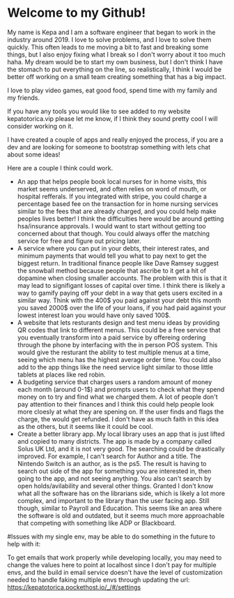 # Welcome to my Github!

My name is Kepa and I am a software engineer that began to work in the industry around 2019. I love to solve problems, and I love to solve them quickly. This often leads to me moving a bit to fast and breaking some things, but I also enjoy fixing what I break so I don't worry about it too much haha. My dream would be to start my own business, but I don't think I have the stomach to put everything on the line, so realistically, I think I would be better off working on a small team creating something that has a big impact.

I love to play video games, eat good food, spend time with my family and my friends.

If you have any tools you would like to see added to my website kepatotorica.vip please let me know, if I think they sound pretty cool I will consider working on it.

I have created a couple of apps and really enjoyed the process, if you are a dev and are looking for someone to bootstrap something with lets chat about some ideas!

Here are a couple I think could work.

- An app that helps people book local nurses for in home visits, this market seems underserved, and often relies on word of mouth, or hospital refferals. If you integrated with stripe, you could charge a percentage based fee on the transaction for in home nursing services similar to the fees that are already charged, and you could help make peoples lives better! I think the difficulties here would be around getting hsa/insurance approvals. I would want to start without getting too concerned about that though. You could always offer the matching service for free and figure out pricing later.
- A service where you can put in your debts, their interest rates, and minimum payments that would tell you what to pay next to get the biggest return. In traditional finance people like Dave Ramsey suggest the snowball method because people that ascribe to it get a hit of dopamine when closing smaller accounts. The problem with this is that it may lead to signifigant losses of capital over time. I think there is likely a way to gamify paying off your debt in a way that gets users excited in a similar way. Think with the 400$ you paid against your debt this month you saved 2000$ over the life of your loans, if you had paid against your lowest interest loan you would have only saved 100$.
- A website that lets resturants design and test menu ideas by providing QR codes that link to different menus. This could be a free service that you eventually transform into a paid service by offereing ordering through the phone by interfacing with the in person POS system. This would give the resturant the ability to test multiple menus at a time, seeing which menu has the highest average order time. You could also add to the app things like the need service light similar to those little tablets at places like red robin.
- A budgeting service that charges users a random amount of money each month (around 0-1$) and prompts users to check what they spend money on to try and find what we charged them. A lot of people don't pay attention to their finances and I think this could help people look more cloesly at what they are spening on. If the user finds and flags the charge, the would get refunded. I don't have as much faith in this idea as the others, but it seems like it could be cool.
- Create a better library app. My local library uses an app that is just lifted and copied to many districts. The app is made by a company called Solus UK Ltd, and it is not very good. The searching could be drastically improved. For example, I can't search for Author and a title. The Nintendo Switch is an author, as is the ps5. The result is having to search out side of the app for something you are interested in, then going to the app, and not seeing anything. You also can't search by open holds/avilability and several other things. Granted I don't know what all the software has on the librarians side, which is likely a lot more complex, and important to the library than the user facing app. Still though, similar to Payroll and Education. This seems like an area where the software is old and outdated, but it seems much more approachable that competing with something like ADP or Blackboard.

#Issues with my single env, may be able to do something in the future to help with it:

To get emails that work properly while developing locally, you may need to change the values here to point at localhost since I don't pay for multiple envs, and the build in email service doesn't have the level of customization needed to handle faking multiple envs through updating the url:
https://kepatotorica.pockethost.io/_/#/settings
